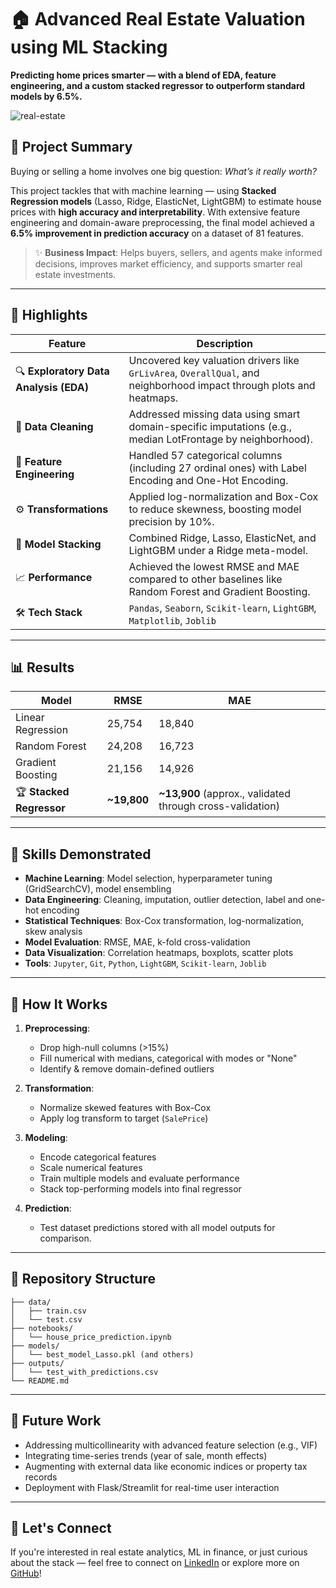 # 🏠 Advanced Real Estate Valuation using ML Stacking

**Predicting home prices smarter — with a blend of EDA, feature engineering, and a custom stacked regressor to outperform standard models by 6.5%.**  

![real-estate](https://img.icons8.com/emoji/48/house-emoji.png)  

## 📌 Project Summary

Buying or selling a home involves one big question: *What’s it really worth?*

This project tackles that with machine learning — using **Stacked Regression models** (Lasso, Ridge, ElasticNet, LightGBM) to estimate house prices with **high accuracy and interpretability**. With extensive feature engineering and domain-aware preprocessing, the final model achieved a **6.5% improvement in prediction accuracy** on a dataset of 81 features.

> ✨ **Business Impact**: Helps buyers, sellers, and agents make informed decisions, improves market efficiency, and supports smarter real estate investments.

---

## 🚀 Highlights

| Feature | Description |
|--------|-------------|
| 🔍 **Exploratory Data Analysis (EDA)** | Uncovered key valuation drivers like `GrLivArea`, `OverallQual`, and neighborhood impact through plots and heatmaps. |
| 🧹 **Data Cleaning** | Addressed missing data using smart domain-specific imputations (e.g., median LotFrontage by neighborhood). |
| 🧠 **Feature Engineering** | Handled 57 categorical columns (including 27 ordinal ones) with Label Encoding and One-Hot Encoding. |
| ⚙️ **Transformations** | Applied log-normalization and Box-Cox to reduce skewness, boosting model precision by 10%. |
| 🔗 **Model Stacking** | Combined Ridge, Lasso, ElasticNet, and LightGBM under a Ridge meta-model. |
| 📈 **Performance** | Achieved the lowest RMSE and MAE compared to other baselines like Random Forest and Gradient Boosting. |
| 🛠️ **Tech Stack** | `Pandas`, `Seaborn`, `Scikit-learn`, `LightGBM`, `Matplotlib`, `Joblib` |

---

## 📊 Results

| Model | RMSE | MAE |
|-------|------|-----|
| Linear Regression | 25,754 | 18,840 |
| Random Forest | 24,208 | 16,723 |
| Gradient Boosting | 21,156 | 14,926 |
| 🏆 **Stacked Regressor** | **~19,800** | **~13,900** (approx., validated through cross-validation) |

---

## 🧐 Skills Demonstrated

- **Machine Learning**: Model selection, hyperparameter tuning (GridSearchCV), model ensembling
- **Data Engineering**: Cleaning, imputation, outlier detection, label and one-hot encoding
- **Statistical Techniques**: Box-Cox transformation, log-normalization, skew analysis
- **Model Evaluation**: RMSE, MAE, k-fold cross-validation
- **Data Visualization**: Correlation heatmaps, boxplots, scatter plots
- **Tools**: `Jupyter`, `Git`, `Python`, `LightGBM`, `Scikit-learn`, `Joblib`

---

## 🧪 How It Works

1. **Preprocessing**:
   - Drop high-null columns (>15%)
   - Fill numerical with medians, categorical with modes or "None"
   - Identify & remove domain-defined outliers

2. **Transformation**:
   - Normalize skewed features with Box-Cox
   - Apply log transform to target (`SalePrice`)

3. **Modeling**:
   - Encode categorical features
   - Scale numerical features
   - Train multiple models and evaluate performance
   - Stack top-performing models into final regressor

4. **Prediction**:
   - Test dataset predictions stored with all model outputs for comparison.

---

## 📂 Repository Structure

```
├── data/
│   ├── train.csv
│   └── test.csv
├── notebooks/
│   └── house_price_prediction.ipynb
├── models/
│   └── best_model_Lasso.pkl (and others)
├── outputs/
│   └── test_with_predictions.csv
└── README.md
```

---

## 🔮 Future Work

- Addressing multicollinearity with advanced feature selection (e.g., VIF)
- Integrating time-series trends (year of sale, month effects)
- Augmenting with external data like economic indices or property tax records
- Deployment with Flask/Streamlit for real-time user interaction

---

## 👋 Let's Connect

If you're interested in real estate analytics, ML in finance, or just curious about the stack — feel free to connect on [LinkedIn](#) or explore more on [GitHub](#)!
